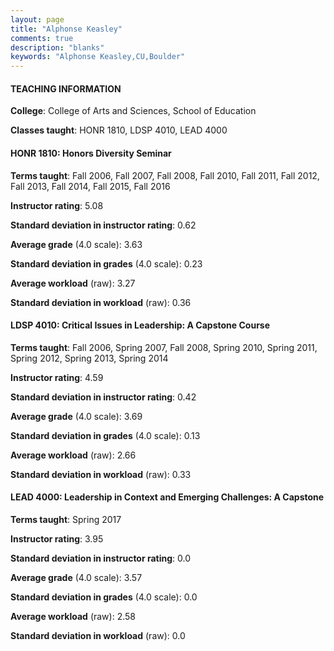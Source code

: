 ```yaml
---
layout: page
title: "Alphonse Keasley" 
comments: true
description: "blanks"
keywords: "Alphonse Keasley,CU,Boulder"
---
```

<head>
<script src="https://ajax.googleapis.com/ajax/libs/jquery/2.1.3/jquery.min.js"></script>
<script src="https://dl.dropboxusercontent.com/s/pc42nxpaw1ea4o9/highcharts.js?dl=0"></script>
<!-- <script src="../assets/js/highcharts.js"></script> -->
<style type="text/css">@font-face {
	font-family: "Bebas Neue";
	src: url(https://www.filehosting.org/file/details/544349/BebasNeue Regular.otf) format("opentype");
	}
	h1.Bebas { 
		font-family: "Bebas Neue", Verdana, Tahoma;
	}
</style>
</head>
	   
#### TEACHING INFORMATION

**College**: College of Arts and Sciences, School of Education

**Classes taught**: HONR 1810, LDSP 4010, LEAD 4000

#### HONR 1810: Honors Diversity Seminar

**Terms taught**: Fall 2006, Fall 2007, Fall 2008, Fall 2010, Fall 2011, Fall 2012, Fall 2013, Fall 2014, Fall 2015, Fall 2016

**Instructor rating**: 5.08

**Standard deviation in instructor rating**: 0.62

**Average grade** (4.0 scale): 3.63

**Standard deviation in grades** (4.0 scale): 0.23

**Average workload** (raw): 3.27

**Standard deviation in workload** (raw): 0.36

#### LDSP 4010: Critical Issues in Leadership: A Capstone Course

**Terms taught**: Fall 2006, Spring 2007, Fall 2008, Spring 2010, Spring 2011, Spring 2012, Spring 2013, Spring 2014

**Instructor rating**: 4.59

**Standard deviation in instructor rating**: 0.42

**Average grade** (4.0 scale): 3.69

**Standard deviation in grades** (4.0 scale): 0.13

**Average workload** (raw): 2.66

**Standard deviation in workload** (raw): 0.33

#### LEAD 4000: Leadership in Context and Emerging Challenges: A Capstone

**Terms taught**: Spring 2017

**Instructor rating**: 3.95

**Standard deviation in instructor rating**: 0.0

**Average grade** (4.0 scale): 3.57

**Standard deviation in grades** (4.0 scale): 0.0

**Average workload** (raw): 2.58

**Standard deviation in workload** (raw): 0.0

